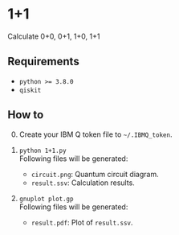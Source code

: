 # 1+1

Calculate 0+0, 0+1, 1+0, 1+1 

<!-- ================================================================================ -->
<!-- ================================================================================ -->
## Requirements

* `python >= 3.8.0`
* `qiskit`

<!-- ================================================================================ -->
<!-- ================================================================================ -->
## How to 

0. Create your IBM Q token file to `~/.IBMQ_token`.

1. `python 1+1.py`  
   Following files will be generated:
   * `circuit.png`: Quantum circuit diagram.
   * `result.ssv`: Calculation results.
   
2. `gnuplot plot.gp`  
   Following files will be generated:
   * `result.pdf`: Plot of `result.ssv`.

